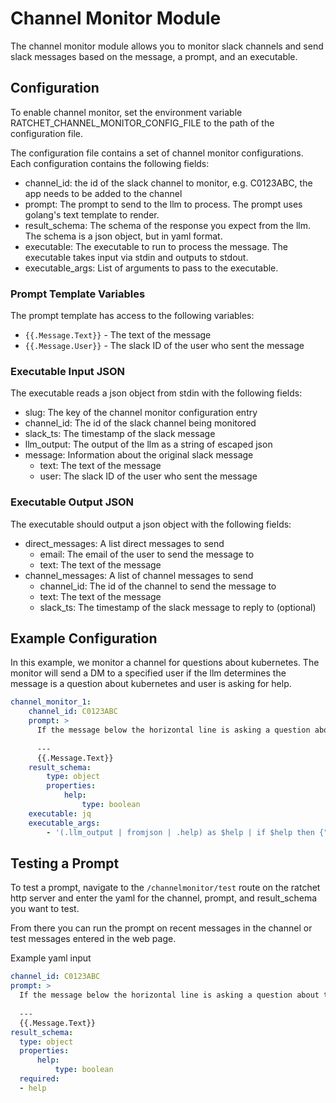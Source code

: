 # Channel Monitor Module

The channel monitor module allows you to monitor slack channels and send slack messages based on the message, a prompt, and an executable.

## Configuration
To enable channel monitor, set the environment variable RATCHET_CHANNEL_MONITOR_CONFIG_FILE to the path of the configuration file. 

The configuration file contains a set of channel monitor configurations. Each configuration contains the following fields:

- channel_id: the id of the slack channel to monitor, e.g. C0123ABC, the app needs to be added to the channel
- prompt: The prompt to send to the llm to process. The prompt uses golang's text template to render.
- result_schema: The schema of the response you expect from the llm. The schema is a json object, but in yaml format.
- executable: The executable to run to process the message. The executable takes input via stdin and outputs to stdout.
- executable_args: List of arguments to pass to the executable.

### Prompt Template Variables
The prompt template has access to the following variables:
 - `{{.Message.Text}}` - The text of the message
 - `{{.Message.User}}` - The slack ID of the user who sent the message

### Executable Input JSON 
The executable reads a json object from stdin with the following fields:
- slug: The key of the channel monitor configuration entry
- channel_id: The id of the slack channel being monitored
- slack_ts: The timestamp of the slack message
- llm_output: The output of the llm as a string of escaped json
- message: Information about the original slack message
  - text: The text of the message
  - user: The slack ID of the user who sent the message

### Executable Output JSON
The executable should output a json object with the following fields:
- direct_messages: A list direct messages to send
  - email: The email of the user to send the message to
  - text: The text of the message
- channel_messages: A list of channel messages to send
  - channel_id: The id of the channel to send the message to
  - text: The text of the message
  - slack_ts: The timestamp of the slack message to reply to (optional)

## Example Configuration

In this example, we monitor a channel for questions about kubernetes. 
The monitor will send a DM to a specified user if the llm 
determines the message is a question about kubernetes and user is asking for help.
```yaml
channel_monitor_1:
    channel_id: C0123ABC
    prompt: >
      If the message below the horizontal line is asking a question about the kubernetes cluster, respond with {"help": true}. Otherwise, respond with {"help": false}.
      
      ---
      {{.Message.Text}}
    result_schema: 
        type: object
        properties:
            help:
                type: boolean
    executable: jq
    executable_args: 
        - '(.llm_output | fromjson | .help) as $help | if $help then {"direct_messages": [{"email": "mike@example.com", "text": "User posted message in channel asking about k8s: \(.message.text)"}]} else {} end'
```

## Testing a Prompt

To test a prompt, navigate to the `/channelmonitor/test` route on the ratchet http server and enter the yaml for the channel, prompt, and result_schema you want to test.

From there you can run the prompt on recent messages in the channel or test messages entered in the web page.

Example yaml input
```yaml
channel_id: C0123ABC
prompt: >
  If the message below the horizontal line is asking a question about the kubernetes cluster, respond with {"help": true}. Otherwise, respond with {"help": false}.
  
  ---
  {{.Message.Text}}
result_schema: 
  type: object
  properties:
      help:
          type: boolean
  required:
  - help
```